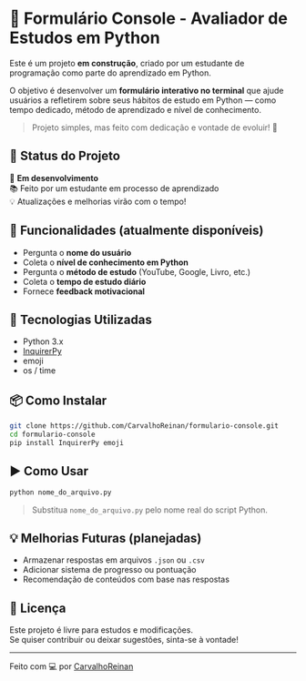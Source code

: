 # 🐍 Formulário Console - Avaliador de Estudos em Python

Este é um projeto **em construção**, criado por um estudante de programação como parte do aprendizado em Python.

O objetivo é desenvolver um **formulário interativo no terminal** que ajude usuários a refletirem sobre seus hábitos de estudo em Python — como tempo dedicado, método de aprendizado e nível de conhecimento.

> Projeto simples, mas feito com dedicação e vontade de evoluir! 🚀

## 🚧 Status do Projeto

🔧 **Em desenvolvimento**  
📚 Feito por um estudante em processo de aprendizado  
💡 Atualizações e melhorias virão com o tempo!

## 🚀 Funcionalidades (atualmente disponíveis)

- Pergunta o **nome do usuário**
- Coleta o **nível de conhecimento em Python**
- Pergunta o **método de estudo** (YouTube, Google, Livro, etc.)
- Coleta o **tempo de estudo diário**
- Fornece **feedback motivacional**

## 🧰 Tecnologias Utilizadas

- Python 3.x
- [InquirerPy](https://github.com/kazhala/InquirerPy)
- emoji
- os / time

## 📦 Como Instalar

```bash
git clone https://github.com/CarvalhoReinan/formulario-console.git
cd formulario-console
pip install InquirerPy emoji
```

## ▶️ Como Usar

```bash
python nome_do_arquivo.py
```

> Substitua `nome_do_arquivo.py` pelo nome real do script Python.

## 💡 Melhorias Futuras (planejadas)

- Armazenar respostas em arquivos `.json` ou `.csv`
- Adicionar sistema de progresso ou pontuação
- Recomendação de conteúdos com base nas respostas

## 📄 Licença

Este projeto é livre para estudos e modificações.  
Se quiser contribuir ou deixar sugestões, sinta-se à vontade!

---

Feito com 💻 por [CarvalhoReinan](https://github.com/CarvalhoReinan)
